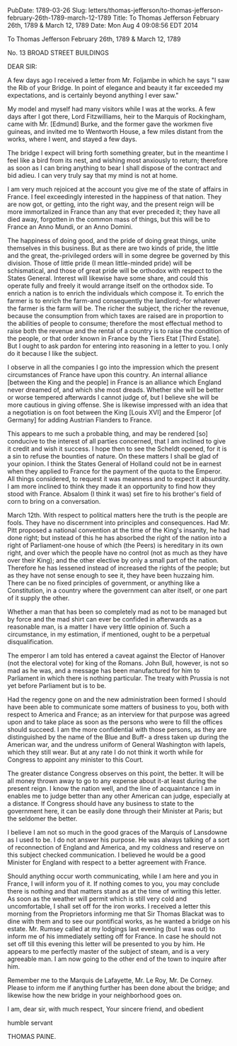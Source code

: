 PubDate: 1789-03-26
Slug: letters/thomas-jefferson/to-thomas-jefferson-february-26th-1789-march-12-1789
Title: To Thomas Jefferson February 26th, 1789 & March 12, 1789
Date: Mon Aug  4 09:08:56 EDT 2014

   To Thomas Jefferson February 26th, 1789 & March 12, 1789

   No. 13 BROAD STREET BUILDINGS

   DEAR SIR:

   A few days ago I received a letter from Mr. Foljambe in which he says "I
   saw the Rib of your Bridge. In point of elegance and beauty it far
   exceeded my expectations, and is certainly beyond anything I ever saw."

   My model and myself had many visitors while I was at the works. A few days
   after I got there, Lord Fitzwilliams, heir to the Marquis of Rockingham,
   came with Mr. [Edmund] Burke, and the former gave the workmen five
   guineas, and invited me to Wentworth House, a few miles distant from the
   works, where I went, and stayed a few days.

   The bridge I expect will bring forth something greater, but in the
   meantime I feel like a bird from its nest, and wishing most anxiously to
   return; therefore as soon as I can bring anything to bear I shall dispose
   of the contract and bid adieu. I can very truly say that my mind is not at
   home.

   I am very much rejoiced at the account you give me of the state of affairs
   in France. I feel exceedingly interested in the happiness of that nation.
   They are now got, or getting, into the right way, and the present reign
   will be more immortalized in France than any that ever preceded it; they
   have all died away, forgotten in the common mass of things, but this will
   be to France an Anno Mundi, or an Anno Domini.

   The happiness of doing good, and the pride of doing great things, unite
   themselves in this business. But as there are two kinds of pride, the
   little and the great, the-privileged orders will in some degree be
   governed by this division. Those of little pride (I mean little-minded
   pride) will be schismatical, and those of great pride will be orthodox
   with respect to the States General. Interest will likewise have some
   share, and could this operate fully and freely it would arrange itself on
   the orthodox side. To enrich a nation is to enrich the individuals which
   compose it. To enrich the farmer is to enrich the farm-and consequently
   the landlord;-for whatever the farmer is the farm will be. The richer the
   subject, the richer the revenue, because the consumption from which taxes
   are raised are in proportion to the abilities of people to consume;
   therefore the most effectual method to raise both the revenue and the
   rental of a country is to raise the condition of the people, or that order
   known in France by the Tiers Etat [Third Estate]. But I ought to ask
   pardon for entering into reasoning in a letter to you. I only do it
   because I like the subject.

   I observe in all the companies I go into the impression which the present
   circumstances of France have upon this country. An internal alliance
   [between the King and the people] in France is an alliance which England
   never dreamed of, and which she most dreads. Whether she will be better or
   worse tempered afterwards I cannot judge of, but I believe she will be
   more cautious in giving offense. She is likewise impressed with an idea
   that a negotiation is on foot between the King [Louis XVI] and the Emperor
   [of Germany] for adding Austrian Flanders to France.

   This appears to me such a probable thing, and may be rendered [so]
   conducive to the interest of all parties concerned, that I am inclined to
   give it credit and wish it success. I hope then to see the Scheldt opened,
   for it is a sin to refuse the bounties of nature. On these matters I shall
   be glad of your opinion. I think the States General of Holland could not
   be in earnest when they applied to France for the payment of the quota to
   the Emperor. All things considered, to request it was meanness and to
   expect it absurdity. I am more inclined to think they made it an
   opportunity to find how they stood with France. Absalom (I think it was)
   set fire to his brother's field of corn to bring on a conversation.

   March 12th. With respect to political matters here the truth is the people
   are fools. They have no discernment into principles and consequences. Had
   Mr. Pitt proposed a national convention at the time of the King's
   insanity, he had done right; but instead of this he has absorbed the right
   of the nation into a right of Parliament-one house of which (the Peers) is
   hereditary in its own right, and over which the people have no control
   (not as much as they have over their King); and the other elective by only
   a small part of the nation. Therefore he has lessened instead of increased
   the rights of the people; but as they have not sense enough to see it,
   they have been huzzaing him. There can be no fixed principles of
   government, or anything like a Constitution, in a country where the
   government can alter itself, or one part of it supply the other.

   Whether a man that has been so completely mad as not to be managed but by
   force and the mad shirt can ever be confided in afterwards as a reasonable
   man, is a matter I have very little opinion of. Such a circumstance, in my
   estimation, if mentioned, ought to be a perpetual disqualification.

   The emperor I am told has entered a caveat against the Elector of Hanover
   (not the electoral vote) for king of the Romans. John Bull, however, is
   not so mad as he was, and a message has been manufactured for him to
   Parliament in which there is nothing particular. The treaty with Prussia
   is not yet before Parliament but is to be.

   Had the regency gone on and the new administration been formed I should
   have been able to communicate some matters of business to you, both with
   respect to America and France; as an interview for that purpose was agreed
   upon and to take place as soon as the persons who were to fill the offices
   should succeed. I am the more confidential with those persons, as they are
   distinguished by the name of the Blue and Buff- a dress taken up during
   the American war, and the undress uniform of General Washington with
   lapels, which they still wear. But at any rate I do not think it worth
   while for Congress to appoint any minister to this Court.

   The greater distance Congress observes on this point, the better. It will
   be all money thrown away to go to any expense about it-at least during the
   present reign. I know the nation well, and the line of acquaintance I am
   in enables me to judge better than any other American can judge,
   especially at a distance. If Congress should have any business to state to
   the government here, it can be easily done through their Minister at
   Paris; but the seldomer the better.

   I believe I am not so much in the good graces of the Marquis of Lansdowne
   as I used to be. I do not answer his purpose. He was always talking of a
   sort of reconnection of England and America, and my coldness and reserve
   on this subject checked communication. I believed he would be a good
   Minister for England with respect to a better agreement with France.

   Should anything occur worth communicating, while I am here and you in
   France, I will inform you of it. If nothing comes to you, you may conclude
   there is nothing and that matters stand as at the time of writing this
   letter. As soon as the weather will permit which is still very cold and
   uncomfortable, I shall set off for the iron works. I received a letter
   this morning from the Proprietors informing me that Sir Thomas Blackat was
   to dine with them and to see our pontifical works, as he wanted a bridge
   on his estate. Mr. Rumsey called at my lodgings last evening (but I was
   out) to inform me of his immediately setting off for France. In case he
   should not set off till this evening this letter will be presented to you
   by him. He appears to me perfectly master of the subject of steam, and is
   a very agreeable man. I am now going to the other end of the town to
   inquire after him.

   Remember me to the Marquis de Lafayette, Mr. Le Roy, Mr. De Corney. Please
   to inform me if anything further has been done about the bridge; and
   likewise how the new bridge in your neighborhood goes on.

   I am, dear sir, with much respect, Your sincere friend, and obedient

   humble servant

   THOMAS PAINE.

    
